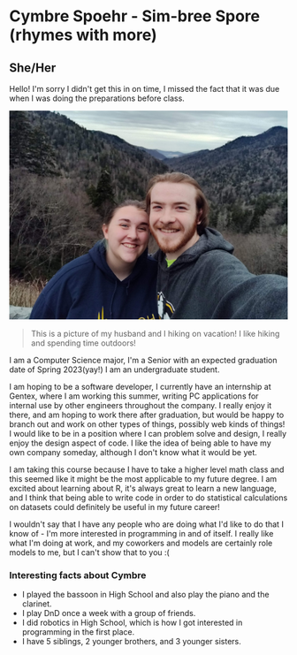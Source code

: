 # Cymbre Spoehr - Sim-bree Spore (rhymes with more)
## **She/Her**

Hello! I'm sorry I didn't get this in on time, I missed the fact that it was due when I was doing the preparations before class.

![Picture](hiking_photo.jpg)
> This is a picture of my husband and I hiking on vacation! I like hiking and spending time outdoors!

I am a Computer Science major, I'm a Senior with an expected graduation date of Spring 2023(yay!) I am an undergraduate student.

I am hoping to be a software developer, I currently have an internship at Gentex, where I am working this summer, writing PC applications for internal use by other engineers throughout the company. I really enjoy it there, and am hoping to work there after graduation, but would be happy to branch out and work on other types of things, possibly web kinds of things! I would like to be in a position where I can problem solve and design, I really enjoy the design aspect of code. I like the idea of being able to have my own company someday, although I don't know what it would be yet.

I am taking this course because I have to take a higher level math class and this seemed like it might be the most applicable to my future degree. I am excited about learning about R, it's always great to learn a new language, and I think that being able to write code in order to do statistical calculations on datasets could definitely be useful in my future career!

I wouldn't say that I have any people who are doing what I'd like to do that I know of - I'm more interested in programming in and of itself. I really like what I'm doing at work, and my coworkers and models are certainly role models to me, but I can't show that to you :(

### Interesting facts about Cymbre
* I played the bassoon in High School and also play the piano and the clarinet.
* I play DnD once a week with a group of friends.
* I did robotics in High School, which is how I got interested in programming in the first place.
* I have 5 siblings, 2 younger brothers, and 3 younger sisters.
